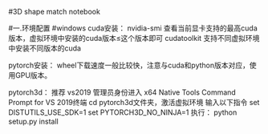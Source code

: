 #3D shape match notebook

#一.环境配置
#windows
cuda安装：
nvidia-smi 查看当前显卡支持的最高cuda版本，虚拟环境中安装的cuda版本≤这个版本即可
cudatoolkit 支持不同虚拟环境中安装不同版本的cuda

pytorch安装：
wheel下载速度一般比较快，注意与cuda和python版本对应，使用GPU版本。

pytorch3d：
推荐 vs2019
管理员身份进入 x64 Native Tools Command Prompt for VS 2019终端
cd pytorch3d文件夹，激活虚拟环境
输入以下指令
set DISTUTILS_USE_SDK=1
set PYTORCH3D_NO_NINJA=1
执行：
python setup.py install



